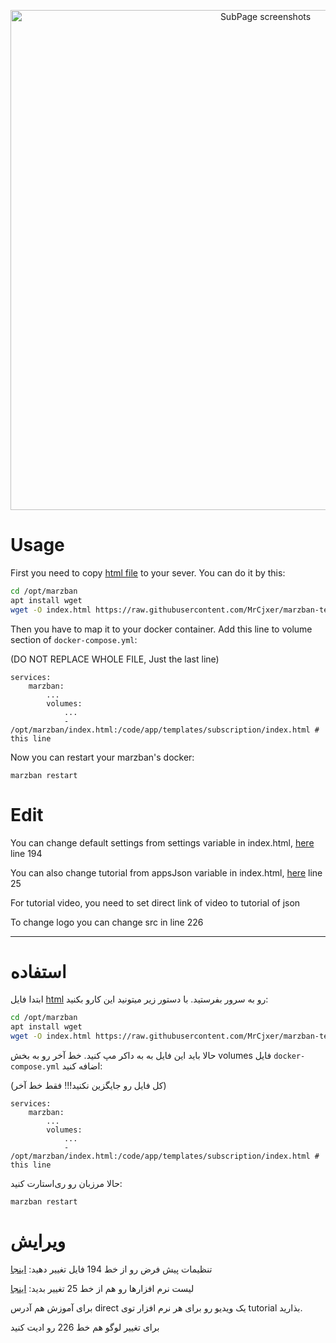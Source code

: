 <p align="center">
  <a href="https://github.com/MrCjxer/marzban-templates" target="_blank" rel="noopener noreferrer" >
    <img src="https://github.com/MrCjxer/marzban-templates/blob/dca23a0ecbee84839686a1b928a2dc7e8aba4089/template-01/screenshot.jpg" alt="SubPage screenshots" width="800" height="auto">
  </a>
</p>

# Usage

First you need to copy [html file](https://github.com/MrCjxer/marzban-templates/blob/master/template-01/index.html) to your sever. You can do it by this:

```bash
cd /opt/marzban
apt install wget
wget -O index.html https://raw.githubusercontent.com/MrCjxer/marzban-templates/master/template-01/index.html
```

Then you have to map it to your docker container. Add this line to volume section of `docker-compose.yml`:

(DO NOT REPLACE WHOLE FILE, Just the last line)
```docker
services:
    marzban:
        ...
        volumes:
            ...
            - /opt/marzban/index.html:/code/app/templates/subscription/index.html # this line
```

Now you can restart your marzban's docker:
```
marzban restart
```

# Edit

You can change default settings from settings variable in index.html, [here](https://github.com/MrCjxer/marzban-templates/blob/120817c45e2af843a3724ba9fe2018519ddc63b4/template-01/index.html#L194C19-L194C19) line 194

You can also change tutorial from appsJson variable in index.html, [here](https://github.com/MrCjxer/marzban-templates/blob/3328559ea73e5a884fa0a619332ab1a040221395/template-01/index.html#L112C14-L112C14) line 25

For tutorial video, you need to set direct link of video to tutorial of json

To change logo you can change src in line 226

---

# استفاده

ابتدا فایل [html](https://github.com/MrCjxer/marzban-templates/blob/master/template-01/index.html) رو به سرور بفرستید. با دستور زیر میتونید این کارو بکنید:

```bash
cd /opt/marzban
apt install wget
wget -O index.html https://raw.githubusercontent.com/MrCjxer/marzban-templates/master/template-01/index.html
```

حالا باید این فایل به به داکر مپ کنید. خط آخر رو به بخش volumes فایل `docker-compose.yml` اضافه کنید:

(کل فایل رو جایگزین نکنید!!! فقط خط آخر)
```docker
services:
    marzban:
        ...
        volumes:
            ...
            - /opt/marzban/index.html:/code/app/templates/subscription/index.html # this line
```

حالا مرزبان رو ری‌استارت کنید:
```
marzban restart
```

# ویرایش

تنظیمات پیش فرض رو از خط 194 فایل تغییر دهید: [اینجا](https://github.com/MrCjxer/marzban-templates/blob/120817c45e2af843a3724ba9fe2018519ddc63b4/template-01/index.html#L194C19-L194C19)

لیست نرم افزارها رو هم از خط 25 تغییر بدید: [اینجا](https://github.com/MrCjxer/marzban-templates/blob/3328559ea73e5a884fa0a619332ab1a040221395/template-01/index.html#L112C14-L112C14)

برای آموزش هم آدرس direct یک ویدیو رو برای هر نرم افزار توی tutorial بذارید.

برای تغییر لوگو هم خط 226 رو ادیت کنید

